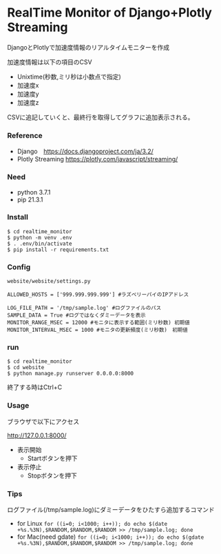 # RealTime Monitor of Django+Plotly Streaming

DjangoとPlotlyで加速度情報のリアルタイムモニターを作成

加速度情報は以下の項目のCSV
- Unixtime(秒数,ミリ秒は小数点で指定)
- 加速度x
- 加速度y
- 加速度z

CSVに追記していくと、最終行を取得してグラフに追加表示される。

### Reference
- Django　https://docs.djangoproject.com/ja/3.2/
- Plotly Streaming https://plotly.com/javascript/streaming/

### Need
- python 3.7.1
- pip 21.3.1

### Install
```
$ cd realtime_monitor
$ python -m venv .env
$ . .env/bin/activate
$ pip install -r requirements.txt
```

### Config
`website/website/settings.py`

```
ALLOWED_HOSTS = ['999.999.999.999'] #ラズベリーパイのIPアドレス

LOG_FILE_PATH = '/tmp/sample.log' #ログファイルのパス
SAMPLE_DATA = True #ログではなくダミーデータを表示
MONITOR_RANGE_MSEC = 12000 #モニタに表示する範囲(ミリ秒数) 初期値
MONITOR_INTERVAL_MSEC = 1000 #モニタの更新頻度(ミリ秒数)　初期値
```

### run
```
$ cd realtime_monitor
$ cd website
$ python manage.py runserver 0.0.0.0:8000
```

終了する時はCtrl+C

### Usage
ブラウザで以下にアクセス

http://127.0.0.1:8000/

- 表示開始
  - Startボタンを押下
- 表示停止
  - Stopボタンを押下

### Tips
ログファイル(/tmp/sample.log)にダミーデータをひたすら追加するコマンド
- for Linux
`for ((i=0; i<1000; i++)); do echo $(date +%s.%3N),$RANDOM,$RANDOM,$RANDOM >> /tmp/sample.log; done`
- for Mac(need gdate)
`for ((i=0; i<1000; i++)); do echo $(gdate +%s.%3N),$RANDOM,$RANDOM,$RANDOM >> /tmp/sample.log; done`


